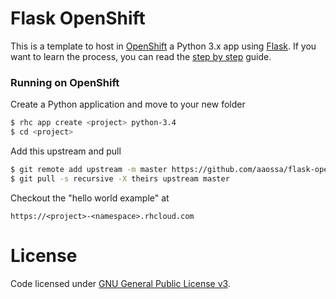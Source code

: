 # Flask OpenShift

This is a template to host in [OpenShift](https://openshift.redhat.com) a Python 3.x app using [Flask](http://flask.pocoo.org/). If you want to learn the process, you can read the [step by step](https://github.com/aaossa/flask-openshift/blob/master/step-by-step.md) guide.

### Running on OpenShift

Create a Python application and move to your new folder

```bash
$ rhc app create <project> python-3.4
$ cd <project>
```

Add this upstream and pull

```bash
$ git remote add upstream -m master https://github.com/aaossa/flask-openshift.git
$ git pull -s recursive -X theirs upstream master
```

Checkout the "hello world example" at

```
https://<project>-<namespace>.rhcloud.com
```

# License

Code licensed under [GNU General Public License v3](http://opensource.org/licenses/GPL-3.0).
